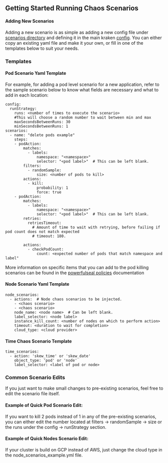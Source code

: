 ## Getting Started Running Chaos Scenarios

#### Adding New Scenarios
Adding a new scenario is as simple as adding a new config file under [scenarios directory](https://github.com/chaos-kubox/krkn/tree/main/scenarios) and defining it in the main kraken [config](https://github.com/chaos-kubox/krkn/blob/main/config/config.yaml#L8).
You can either copy an existing yaml file and make it your own, or fill in one of the templates below to suit your needs.

### Templates
#### Pod Scenario Yaml Template
For example, for adding a pod level scenario for a new application, refer to the sample scenario below to know what fields are necessary and what to add in each location:
```
config:
  runStrategy:
    runs: <number of times to execute the scenario>
    #This will choose a random number to wait between min and max
    maxSecondsBetweenRuns: 30
    minSecondsBetweenRuns: 1
scenarios:
  - name: "delete pods example"
    steps:
    - podAction:
        matches:
          - labels:
              namespace: "<namespace>"
              selector: "<pod label>"  # This can be left blank.
        filters:
          - randomSample:
              size: <number of pods to kill>
        actions:
          - kill:
              probability: 1
              force: true
    - podAction:
        matches:
          - labels:
              namespace: "<namespace>"
              selector: "<pod label>"  # This can be left blank.
        retries:
          retriesTimeout:
            # Amount of time to wait with retrying, before failing if pod count does not match expected
            # timeout: 180.

        actions:
          - checkPodCount:
              count: <expected number of pods that match namespace and label"
```

More information on specific items that you can add to the pod killing scenarios can be found in the [powerfulseal policies](https://powerfulseal.github.io/powerfulseal/policies) documentation


#### Node Scenario Yaml Template

```
node_scenarios:
  - actions:  # Node chaos scenarios to be injected.
    - <chaos scenario>
    - <chaos scenario>
    node_name: <node name>  # Can be left blank.
    label_selector: <node label>
    instance_kill_count: <number of nodes on which to perform action>
    timeout: <duration to wait for completion>
    cloud_type: <cloud provider>
```


#### Time Chaos Scenario Template
```
time_scenarios:
  - action: 'skew_time' or 'skew_date'
    object_type: 'pod' or 'node'
    label_selector: <label of pod or node>
```


### Common Scenario Edits
If you just want to make small changes to pre-existing scenarios, feel free to edit the scenario file itself.

#### Example of Quick Pod Scenario Edit:
If you want to kill 2 pods instead of 1 in any of the pre-existing scenarios, you can either edit the number located at filters -> randomSample -> size or the runs under the config -> runStrategy section.

#### Example of Quick Nodes Scenario Edit:
If your cluster is build on GCP instead of AWS, just change the cloud type in the node_scenarios_example.yml file.
